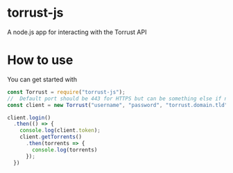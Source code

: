 # torrust-js
A node.js app for interacting with the Torrust API

# How to use
You can get started with
```js
const Torrust = require("torrust-js");
//  Default port should be 443 for HTTPS but can be something else if needed
const client = new Torrust("username", "password", "torrust.domain.tld", 443);

client.login()
  .then(() => {
    console.log(client.token);
    client.getTorrents()
      .then(torrents => {
        console.log(torrents)
      });
  })
```
